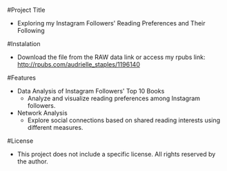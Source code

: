 #Project Title
  - Exploring my Instagram Followers' Reading Preferences and Their Following 

#Instalation 
  - Download the file from the RAW data link or access my rpubs link: http://rpubs.com/audrielle_staples/1196140

#Features
- Data Analysis of Instagram Followers' Top 10 Books
  - Analyze and visualize reading preferences among Instagram followers.
- Network Analysis
  - Explore social connections based on shared reading interests using different measures.

#License
  - This project does not include a specific license. All rights reserved by the author.
